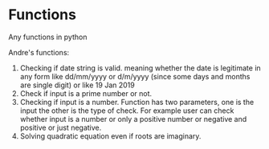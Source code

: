# Functions
Any functions in python


Andre's functions:

1. Checking if date string is valid. meaning whether the date is legitimate in any form like dd/mm/yyyy or d/m/yyyy (since some days and months are single digit) or like 19 Jan 2019
2. Check if input is a prime number or not.
3. Checking if input is a number. Function has two parameters, one is the input the other is the type of check. For example user can check whether input is a number or only a positive number or negative and positive or just negative.
4. Solving quadratic equation even if roots are imaginary.
